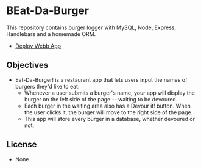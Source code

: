 # BEat-Da-Burger

This repository contains burger logger with MySQL, Node, Express, Handlebars and a homemade ORM.

* [Deploy Webb App](https://evening-garden-62446.herokuapp.com/)

## Objectives

* Eat-Da-Burger! is a restaurant app that lets users input the names of burgers they'd like to eat.
	* Whenever a user submits a burger's name, your app will display the burger on the left side of the page -- waiting to be devoured.
	* Each burger in the waiting area also has a Devour it! button. When the user clicks it, the burger will move to the right side of the page.
	* This app will store every burger in a database, whether devoured or not. 

## License

* None
